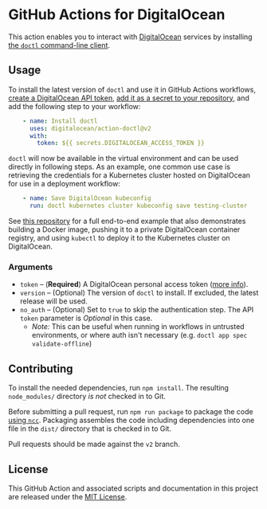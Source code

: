 # GitHub Actions for DigitalOcean

This action enables you to interact with [DigitalOcean](https://www.digitalocean.com/) services by installing [the `doctl` command-line client](https://github.com/digitalocean/doctl).

## Usage

To install the latest version of `doctl` and use it in GitHub Actions workflows, [create a DigitalOcean API token](https://docs.digitalocean.com/reference/api/create-personal-access-token/), [add it as a secret to your repository](https://docs.github.com/en/actions/security-guides/encrypted-secrets#creating-encrypted-secrets-for-a-repository), and add the following step to your workflow:

```yaml
    - name: Install doctl
      uses: digitalocean/action-doctl@v2
      with:
        token: ${{ secrets.DIGITALOCEAN_ACCESS_TOKEN }}
```

`doctl` will now be available in the virtual environment and can be used directly in following steps. As an example, one common use case is retrieving the credentials for a Kubernetes cluster hosted on DigitalOcean for use in a deployment workflow:

```yaml
    - name: Save DigitalOcean kubeconfig
      run: doctl kubernetes cluster kubeconfig save testing-cluster
```

See [this repository](https://github.com/do-community/example-doctl-action) for a full end-to-end example that also demonstrates building a Docker image, pushing it to a private DigitalOcean container registry, and using `kubectl` to deploy it to the Kubernetes cluster on DigitalOcean.

### Arguments

- `token` – (**Required**) A DigitalOcean personal access token ([more info](https://docs.digitalocean.com/reference/api/create-personal-access-token/)).
- `version` – (Optional) The version of `doctl` to install. If excluded, the latest release will be used.
- `no_auth` – (Optional) Set to `true` to skip the authentication step. The API `token` parameter is _Optional_ in this case.
  - _Note:_ This can be useful when running in workflows in untrusted environments, or where auth isn't necessary (e.g. `doctl app spec validate-offline`)

## Contributing

To install the needed dependencies, run `npm install`. The resulting `node_modules/` directory _is not_ checked in to Git.

Before submitting a pull request, run `npm run package` to package the code [using `ncc`](https://github.com/zeit/ncc#ncc). Packaging assembles the code including dependencies into one file in the `dist/` directory that is checked in to Git.

Pull requests should be made against the `v2` branch.

## License

This GitHub Action and associated scripts and documentation in this project are released under the [MIT License](LICENSE).
